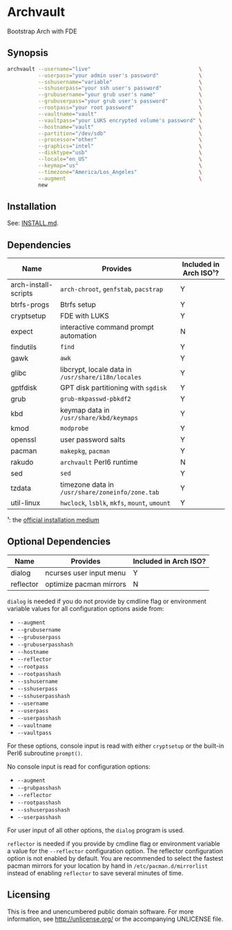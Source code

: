 Archvault
=========

Bootstrap Arch with FDE


Synopsis
--------

```bash
archvault --username="live"                                   \
          --userpass="your admin user's password"             \
          --sshusername="variable"                            \
          --sshuserpass="your ssh user's password"            \
          --grubusername="your grub user's name"              \
          --grubuserpass="your grub user's password"          \
          --rootpass="your root password"                     \
          --vaultname="vault"                                 \
          --vaultpass="your LUKS encrypted volume's password" \
          --hostname="vault"                                  \
          --partition="/dev/sdb"                              \
          --processor="other"                                 \
          --graphics="intel"                                  \
          --disktype="usb"                                    \
          --locale="en_US"                                    \
          --keymap="us"                                       \
          --timezone="America/Los_Angeles"                    \
          --augment                                           \
          new
```


Installation
------------

See: [INSTALL.md](INSTALL.md).


Dependencies
------------

Name                 | Provides                                           | Included in Arch ISO¹?
---                  | ---                                                | ---
arch-install-scripts | `arch-chroot`, `genfstab`, `pacstrap`              | Y
btrfs-progs          | Btrfs setup                                        | Y
cryptsetup           | FDE with LUKS                                      | Y
expect               | interactive command prompt automation              | N
findutils            | `find`                                             | Y
gawk                 | `awk`                                              | Y
glibc                | libcrypt, locale data in `/usr/share/i18n/locales` | Y
gptfdisk             | GPT disk partitioning with `sgdisk`                | Y
grub                 | `grub-mkpasswd-pbkdf2`                             | Y
kbd                  | keymap data in `/usr/share/kbd/keymaps`            | Y
kmod                 | `modprobe`                                         | Y
openssl              | user password salts                                | Y
pacman               | `makepkg`, `pacman`                                | Y
rakudo               | `archvault` Perl6 runtime                          | N
sed                  | `sed`                                              | Y
tzdata               | timezone data in `/usr/share/zoneinfo/zone.tab`    | Y
util-linux           | `hwclock`, `lsblk`, `mkfs`, `mount`, `umount`      | Y

¹: the [official installation medium](https://www.archlinux.org/download/)


Optional Dependencies
---------------------

Name      | Provides                | Included in Arch ISO?
---       | ---                     | ---
dialog    | ncurses user input menu | Y
reflector | optimize pacman mirrors | N

`dialog` is needed if you do not provide by cmdline flag or environment
variable values for all configuration options aside from:

- `--augment`
- `--grubusername`
- `--grubuserpass`
- `--grubuserpasshash`
- `--hostname`
- `--reflector`
- `--rootpass`
- `--rootpasshash`
- `--sshusername`
- `--sshuserpass`
- `--sshuserpasshash`
- `--username`
- `--userpass`
- `--userpasshash`
- `--vaultname`
- `--vaultpass`

For these options, console input is read with either `cryptsetup` or
the built-in Perl6 subroutine `prompt()`.

No console input is read for configuration options:

- `--augment`
- `--grubpasshash`
- `--reflector`
- `--rootpasshash`
- `--sshuserpasshash`
- `--userpasshash`

For user input of all other options, the `dialog` program is used.

`reflector` is needed if you provide by cmdline flag or environment
variable a value for the `--reflector` configuration option. The
reflector configuration option is not enabled by default. You are
recommended to select the fastest pacman mirrors for your location
by hand in `/etc/pacman.d/mirrorlist` instead of enabling `reflector`
to save several minutes of time.


Licensing
---------

This is free and unencumbered public domain software. For more
information, see http://unlicense.org/ or the accompanying UNLICENSE file.
